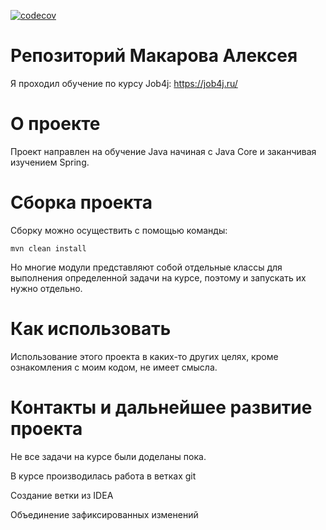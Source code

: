[![codecov](https://codecov.io/gh/Lightbass/job4j/branch/master/graph/badge.svg)](https://codecov.io/gh/Lightbass/job4j)

# Репозиторий Макарова Алексея

Я проходил обучение по курсу Job4j:
https://job4j.ru/

# О проекте

Проект направлен на обучение Java начиная с Java Core и заканчивая изучением Spring.

# Сборка проекта

Сборку можно осуществить с помощью команды:

```mvn clean install```

Но многие модули представляют собой отдельные классы для выполнения определенной задачи на курсе, поэтому
и запускать их нужно отдельно.

# Как использовать

Использование этого проекта в каких-то других целях, кроме ознакомления с моим кодом, не имеет смысла.

# Контакты и дальнейшее развитие проекта

Не все задачи на курсе были доделаны пока.

В курсе производилась работа в ветках git

Создание ветки из IDEA

Объединение зафиксированных изменений
